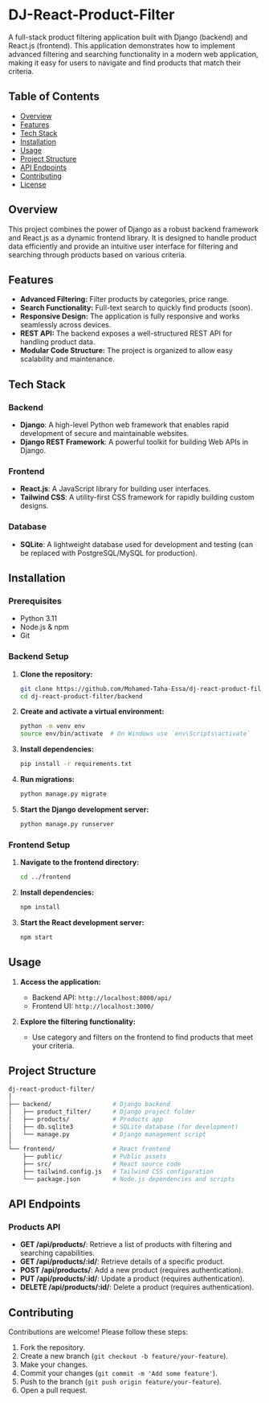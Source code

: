 
# DJ-React-Product-Filter

A full-stack product filtering application built with Django (backend) and React.js (frontend). This application demonstrates how to implement advanced filtering and searching functionality in a modern web application, making it easy for users to navigate and find products that match their criteria.

## Table of Contents

- [Overview](#overview)
- [Features](#features)
- [Tech Stack](#tech-stack)
- [Installation](#installation)
- [Usage](#usage)
- [Project Structure](#project-structure)
- [API Endpoints](#api-endpoints)
- [Contributing](#contributing)
- [License](#license)

## Overview

This project combines the power of Django as a robust backend framework and React.js as a dynamic frontend library. It is designed to handle product data efficiently and provide an intuitive user interface for filtering and searching through products based on various criteria.

## Features

- **Advanced Filtering:** Filter products by categories, price range.
- **Search Functionality:** Full-text search to quickly find products (soon).
- **Responsive Design:** The application is fully responsive and works seamlessly across devices.
- **REST API:** The backend exposes a well-structured REST API for handling product data.
- **Modular Code Structure:** The project is organized to allow easy scalability and maintenance.

## Tech Stack

### Backend
- **Django**: A high-level Python web framework that enables rapid development of secure and maintainable websites.
- **Django REST Framework**: A powerful toolkit for building Web APIs in Django.

### Frontend
- **React.js**: A JavaScript library for building user interfaces.
- **Tailwind CSS**: A utility-first CSS framework for rapidly building custom designs.

### Database
- **SQLite**: A lightweight database used for development and testing (can be replaced with PostgreSQL/MySQL for production).

## Installation

### Prerequisites

- Python 3.11
- Node.js & npm
- Git

### Backend Setup

1. **Clone the repository:**
   ```bash
   git clone https://github.com/Mohamed-Taha-Essa/dj-react-product-filter.git
   cd dj-react-product-filter/backend
   ```

2. **Create and activate a virtual environment:**
   ```bash
   python -m venv env
   source env/bin/activate  # On Windows use `env\Scripts\activate`
   ```

3. **Install dependencies:**
   ```bash
   pip install -r requirements.txt
   ```

4. **Run migrations:**
   ```bash
   python manage.py migrate
   ```

5. **Start the Django development server:**
   ```bash
   python manage.py runserver
   ```

### Frontend Setup

1. **Navigate to the frontend directory:**
   ```bash
   cd ../frontend
   ```

2. **Install dependencies:**
   ```bash
   npm install
   ```

3. **Start the React development server:**
   ```bash
   npm start
   ```


## Usage

1. **Access the application:**
   - Backend API: `http://localhost:8000/api/`
   - Frontend UI: `http://localhost:3000/`

2. **Explore the filtering functionality:**
   - Use category and filters on the frontend to find products that meet your criteria.

## Project Structure

```bash
dj-react-product-filter/
│
├── backend/                 # Django backend
│   ├── product_filter/      # Django project folder
│   ├── products/            # Products app
│   ├── db.sqlite3           # SQLite database (for development)
│   └── manage.py            # Django management script
│
└── frontend/                # React frontend
    ├── public/              # Public assets
    ├── src/                 # React source code
    ├── tailwind.config.js   # Tailwind CSS configuration
    └── package.json         # Node.js dependencies and scripts
```

## API Endpoints

### Products API

- **GET /api/products/**: Retrieve a list of products with filtering and searching capabilities.
- **GET /api/products/:id/**: Retrieve details of a specific product.
- **POST /api/products/**: Add a new product (requires authentication).
- **PUT /api/products/:id/**: Update a product (requires authentication).
- **DELETE /api/products/:id/**: Delete a product (requires authentication).

## Contributing

Contributions are welcome! Please follow these steps:

1. Fork the repository.
2. Create a new branch (`git checkout -b feature/your-feature`).
3. Make your changes.
4. Commit your changes (`git commit -m 'Add some feature'`).
5. Push to the branch (`git push origin feature/your-feature`).
6. Open a pull request.
